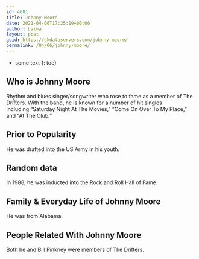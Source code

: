 ```yaml
---
id: 4681
title: Johnny Moore
date: 2021-04-06T17:25:19+00:00
author: Laima
layout: post
guid: https://ukdataservers.com/johnny-moore/
permalink: /04/06/johnny-moore/
---
```


* some text
{: toc}


## Who is Johnny Moore
                  
                  
                  
Rhythm and blues singer/songwriter who rose to fame as a member of The Drifters. With the band, he is known for a number of hit singles including &#8220;Saturday Night At The Movies,&#8221; &#8220;Come On Over To My Place,&#8221; and &#8220;At The Club.&#8221;
                  
              
            
              
            
                
                
                
## Prior to Popularity
                  
                  
                  
He was drafted into the US Army in his youth.
                  
              
            
              
            
                
                
                
## Random data
                  
                  
                  
In 1988, he was inducted into the Rock and Roll Hall of Fame.
                  
              
            
              
            
                
                
                
## Family & Everyday Life of Johnny Moore
                  
                  
                  
He was from Alabama.
                  
              
            
              
            
                
                
                
## People Related With Johnny Moore
                  
                  
                  
Both he and Bill Pinkney were members of The Drifters. 
                  
              
            
              
            
                
              
            
              
              
            
            
              
            
          
          
          